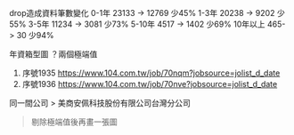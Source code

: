 drop造成資料筆數變化
0-1年 23133 -> 12769 少45%
1-3年 20238 -> 9202 少55%
3-5年 11234 -> 3081 少73%
5-10年 4517 -> 1402 少69%
10年以上 465- > 30 少94%

年資箱型圖
？兩個極端值
1. 序號1935
https://www.104.com.tw/job/70nqm?jobsource=jolist_d_date
2. 序號1936
https://www.104.com.tw/job/70nve?jobsource=jolist_d_date

同一間公司 > 美商安佩科技股份有限公司台灣分公司

> 剔除極端值後再畫一張圖
